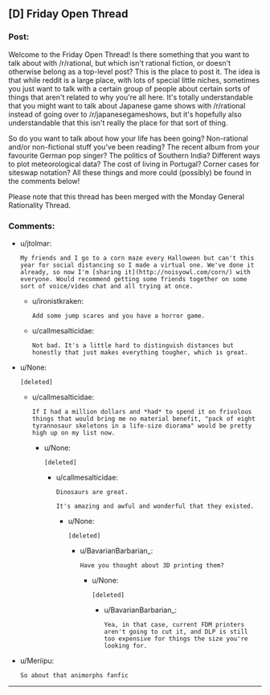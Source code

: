 ## [D] Friday Open Thread

### Post:

Welcome to the Friday Open Thread! Is there something that you want to talk about with /r/rational, but which isn't rational fiction, or doesn't otherwise belong as a top-level post? This is the place to post it. The idea is that while reddit is a large place, with lots of special little niches, sometimes you just want to talk with a certain group of people about certain sorts of things that aren't related to why you're all here. It's totally understandable that you might want to talk about Japanese game shows with /r/rational instead of going over to /r/japanesegameshows, but it's hopefully also understandable that this isn't really the place for that sort of thing.

So do you want to talk about how your life has been going? Non-rational and/or non-fictional stuff you've been reading? The recent album from your favourite German pop singer? The politics of Southern India? Different ways to plot meteorological data? The cost of living in Portugal? Corner cases for siteswap notation? All these things and more could (possibly) be found in the comments below!

Please note that this thread has been merged with the Monday General Rationality Thread.

### Comments:

- u/jtolmar:
  ```
  My friends and I go to a corn maze every Halloween but can't this year for social distancing so I made a virtual one. We've done it already, so now I'm [sharing it](http://noisyowl.com/corn/) with everyone. Would recommend getting some friends together on some sort of voice/video chat and all trying at once.
  ```

  - u/ironistkraken:
    ```
    Add some jump scares and you have a horror game.
    ```

  - u/callmesalticidae:
    ```
    Not bad. It's a little hard to distinguish distances but honestly that just makes everything tougher, which is great.
    ```

- u/None:
  ```
  [deleted]
  ```

  - u/callmesalticidae:
    ```
    If I had a million dollars and *had* to spend it on frivolous things that would bring me no material benefit, "pack of eight tyrannosaur skeletons in a life-size diorama" would be pretty high up on my list now.
    ```

    - u/None:
      ```
      [deleted]
      ```

      - u/callmesalticidae:
        ```
        Dinosaurs are great. 

        It's amazing and awful and wonderful that they existed.
        ```

        - u/None:
          ```
          [deleted]
          ```

          - u/BavarianBarbarian_:
            ```
            Have you thought about 3D printing them?
            ```

            - u/None:
              ```
              [deleted]
              ```

              - u/BavarianBarbarian_:
                ```
                Yea, in that case, current FDM printers aren't going to cut it, and DLP is still too expensive for things the size you're looking for.
                ```

- u/Meriipu:
  ```
  So about that animorphs fanfic
  ```

---

